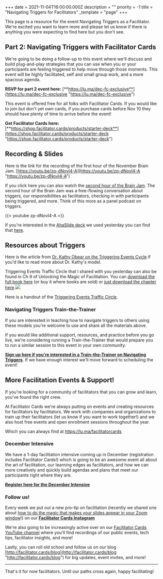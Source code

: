 +++
date = 2021-11-04T16:00:00.000Z
description = ""
priority = -1
title = "Navigating Triggers for Facilitators"
_template = "page"
+++

This page is a resource for the event Navigating Triggers as a Facilitator. We're excited you want to learn more and please let us know if there is anything you were expecting to find here but you don't see.

## Part 2: Navigating Triggers with Facilitator Cards

We're going to be doing a follow-up to this event where we'll discuss and build plug-and-play strategies that you can use when you or your participants are feeling triggered to help move through those moments. This event will be highly facilitated, self and small group work, and a more spacious agenda.

**RSVP for part 2 event here:** [**https://lu.ma/dec-fc-exclusive**](https://lu.ma/dec-fc-exclusive "https://lu.ma/dec-fc-exclusive")

This event is offered free for all folks with Facilitator Cards. If you would like to join but don't yet own cards, if you purchase cards before Nov 10 they should have plenty of time to arrive before the event!

**Get Facilitator Cards here:** [**https://shop.facilitator.cards/products/starter-deck**](https://shop.facilitator.cards/products/starter-deck "https://shop.facilitator.cards/products/starter-deck")

## Recording & Slides

Here is the link for the recording of the first hour of the November Brain Jam. [https://youtu.be/zp-dNovI4-A](https://youtu.be/zp-dNovI4-A "https://youtu.be/zp-dNovI4-A")

If you click here you can also watch the [second hour of the Brain Jam](https://youtu.be/VVKz34aeudM). The second hour of the Brain Jam was a free-flowing conversation about triggers, our responsibilities as facilitators, checking in with participants being triggered, and more. Think of this more as a panel podcast on triggers.

{{< youtube zp-dNovI4-A >}}

If you're interested in the [AhaSlide deck](https://presenter.ahaslides.com/share/triggers-1635857949592-qz7ez9xkd9) we used yesterday you can find that [here](https://presenter.ahaslides.com/share/triggers-1635857949592-qz7ez9xkd9).

## Resources about Triggers

Here is the article from [Dr. Kathy Obear on the Triggering Events Cycle](https://www.vanderbilt.edu/oacs/wp-content/uploads/sites/140/Navigating-Triggers.pdf) if you'd like to read more about Dr. Kathy's model.

Triggering Events Traffic Circle that I shared with you yesterday can also be found in Ch 9 of Unlocking the Magic of Facilitation. You can [download the full book here](facilitationmagic.com) (or buy it where books are sold) or [just download the chapter here](https://www.facilitating.xyz/chapter-9-unlocking-the-magic-of-facilitation-triggers/).![](/img/blog/screen-shot-2021-11-04-at-7-46am.png)

Here is a handout of the [Triggering Events Traffic Circle](https://drive.google.com/file/d/1ZeET9KJHcQcwi9Sj0paTD9RXFz2yJYdL/view).

### Navigating Triggers Train-the-Trainer

If you are interested in teaching how to navigate triggers to others using these models you're welcome to use and share all the materials above.

If you would like additional support, resources, and practice before you go live, we're considering running a Train-the-Trainer that would prepare you to run a similar session to this event in your own community.

[**Sign up here if you're interested in a Train-the-Trainer on Navigating Triggers**](https://airtable.com/shrXrbwoqx9lcLXwF). If we have enough interest we'll move forward to scheduling the event!

## More Facilitation Events & Support!

If you're looking for a community of facilitators that you can grow and learn, you've found the right crew.

At Facilitator Cards we're always putting on events and creating resources for facilitators by facilitators. We work with companies and organizations to train up their facilitators (let us know if you want to work together!) and we also host free events and open enrollment sessions throughout the year.

Which you can always find at https://lu.ma/facilitatorcards

### December Intensive

We have a 1-day facilitation intensive coming up in December (registration includes Facilitator Cards!) which is going to be an awesome event all about the art of facilitation, our learning edges as facilitators, and how we can more creatively and quickly build agendas and plans that meet our participants right where they are.

[**Register here for the December Intensive**](https://lu.ma/iwt6zqpq)

### Follow us!

Every week we put out a new pro-tip on facilitation (recently we shared one about [how to do the magic that makes your slides appear in your Zoom window](https://www.instagram.com/p/CVnXPMxLNX-/)!) on our [**Facilitator Cards Instagram**](https://www.instagram.com/facilitatorcards/)

We're also going to be increasingly active over on our [Facilitator Cards YouTube channel](https://www.youtube.com/facilitatorcards) where you'll find recordings of our public events, tech tips, facilitator insights, and more!

Lastly, you can roll old school and follow us on our blog [http://facilitator.cards/blog](http://facilitator.cards/blog "http://facilitator.cards/blog") for big updates, event invites, and more!

***

That's it for now facilitators. Until our paths cross again, happy facilitating!
